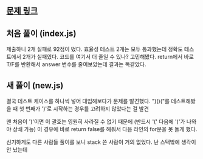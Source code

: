 ## [문제 링크]()

## 처음 풀이 (index.js)

제출하니 2개 실패로 92점이 떴다.
효율성 테스트 2개는 모두 통과했는데 정확도 테스트에서 2개가 실패였다.
코드를 여기서 더 줄일 수 있나? 고민해봤다.
return에서 바로 T/F를 반환해서 answer 변수를 줄여보았는데 결과는 똑같았다.

## 새 풀이 (new.js)

결국 테스트 케이스를 하나씩 넣어 대입해보다가 문제를 발견했다.
")()("를 테스트해봤을 때 첫 번째가 ')'로 시작하는 경우를 고려하지 않았다는 걸 발견

맨 처음이 ')'이면 이 괄호는 영원히 사라질 수 없기 때문에 (반드시 '(' 다음에 ')'가 나와야 상쇄 가능)
이 경우에 바로 return false를 해줘서 다음 라인의 for문을 못 돌게 했다.

신기하게도 다른 사람들 풀이를 보니 stack 쓴 사람이 거의 없었다. 난 스택밖에 생각이 안 났는데
